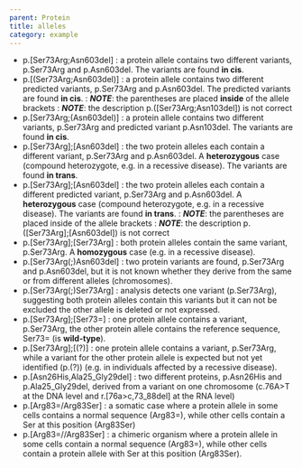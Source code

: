 ```yaml
---
parent: Protein
title: alleles
category: example
---
```


*	p.[Ser73Arg;Asn603del]
	: a protein allele contains two different variants, p.Ser73Arg and p.Asn603del. The variants are found **in cis**.
*	p.[(Ser73Arg;Asn603del)]
	: a protein allele contains two different predicted variants, p.Ser73Arg and p.Asn603del. The predicted variants are found **in cis**.
	: _**NOTE**_: the parentheses are placed **inside** of the allele brackets
	: _**NOTE**_: the description p.([Ser73Arg;Asn103del]) is not correct
*	p.[Ser73Arg;(Asn603del)]
	: a protein allele contains two different variants, p.Ser73Arg and predicted variant p.Asn103del. The variants are found **in cis**.
*	p.[Ser73Arg];[Asn603del]
	: the two protein alleles each contain a different variant, p.Ser73Arg and p.Asn603del. A **heterozygous** case (compound heterozygote, e.g. in a recessive disease). The variants are found **in trans**.
*	p.[Ser73Arg];[Asn603del]
	: the two protein alleles each contain a different predicted variant, p.Ser73Arg and p.Asn603del. A **heterozygous** case (compound heterozygote, e.g. in a recessive disease). The variants are found **in trans**.
	: _**NOTE**_: the parentheses are placed inside of the allele brackets
	: _**NOTE**_: the description p.([Ser73Arg];[Asn603del]) is not correct
*	p.[Ser73Arg];[Ser73Arg]
	: both protein alleles contain the same variant, p.Ser73Arg. A **homozygous** case (e.g. in a recessive disease).
*	p.[Ser73Arg(;)Asn603del]
	: two protein variants are found, p.Ser73Arg and p.Asn603del, but it is not known whether they derive from the same or from different alleles (chromosomes).
*	p.[Ser73Arg(;)Ser73Arg]
	: analysis detects one variant (p.Ser73Arg), suggesting both protein alleles contain this variants but it can not be excluded the other allele is deleted or not expressed.
*	p.[Ser73Arg];[Ser73=]
	: one protein allele contains a variant, p.Ser73Arg, the other protein allele contains the reference sequence, Ser73= (is **wild-type**).
*	p.[Ser73Arg];[(?)]
	: one protein allele contains a variant, p.Ser73Arg, while a variant for the other protein allele is expected but not yet identified (p.(?)) (e.g. in individuals affected by a recessive disease).
*	p.[Asn26His,Ala25\_Gly29del]
	: two different proteins, p.Asn26His and p.Ala25\_Gly29del, derived from a variant on one chromosome (c.76A>T at the DNA level and r.[76a>c,73_88del] at the RNA level)
*	p.[Arg83=/Arg83Ser]
	: a somatic case where a protein allele in some cells contains a normal sequence (Arg83=), while other cells contain a Ser at this position (Arg83Ser)  
*	p.[Arg83=//Arg83Ser]
	: a chimeric organism where a protein allele in some cells contain a normal sequence (Arg83=), while other cells contain a protein allele with Ser at this position (Arg83Ser).

